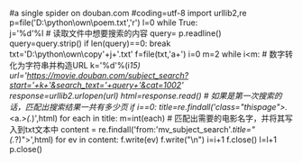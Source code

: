 
#a  single  spider on douban.com
#coding=utf-8
import urllib2,re
p=file('D:\python\own\poem.txt','r')
l=0
while True:    
    j='%d'%l
    # 读取文件中想要搜索的内容
    query= p.readline()
    query=query.strip()
    if len(query)==0:
        break
    txt='D:\python\own\copy'+j+'.txt'
    f=file(txt,'a+')
    i=0
    m=2
    while i<m:
        # 数字转化为字符串并构造URL
        k='%d'%(i*15)
        url='https://movie.douban.com/subject_search?start='+k+'&search_text='+query+'&cat=1002'
        response=urllib2.urlopen(url)
        html=response.read()
        # 如果是第一次搜索的话，匹配出搜索结果一共有多少页
        if i==0:
            title=re.findall('class="thispage">.*<a.*>(.*)</a><span class="next">',html)
            for each in title:
                m=int(each)
        # 匹配出需要的电影名字，并将其写入到txt文本中
        content = re.findall('from:\'mv_subject_search\'.*title="(.*?)">',html)
        for ev in content:
            f.write(ev)
            f.write("\n")
        i=i+1
    f.close()
    l=l+1
p.close()
